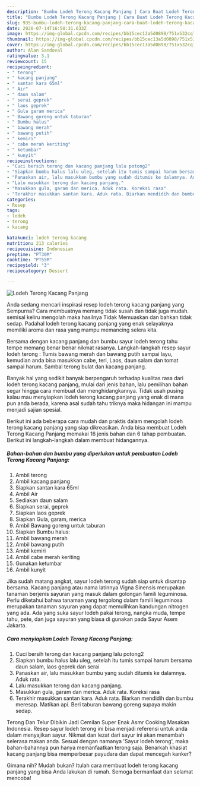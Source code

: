 ```yaml
---
description: "Bumbu Lodeh Terong Kacang Panjang | Cara Buat Lodeh Terong Kacang Panjang Yang Lezat Sekali"
title: "Bumbu Lodeh Terong Kacang Panjang | Cara Buat Lodeh Terong Kacang Panjang Yang Lezat Sekali"
slug: 935-bumbu-lodeh-terong-kacang-panjang-cara-buat-lodeh-terong-kacang-panjang-yang-lezat-sekali
date: 2020-07-14T16:58:31.633Z
image: https://img-global.cpcdn.com/recipes/bb15cec13a5d0898/751x532cq70/lodeh-terong-kacang-panjang-foto-resep-utama.jpg
thumbnail: https://img-global.cpcdn.com/recipes/bb15cec13a5d0898/751x532cq70/lodeh-terong-kacang-panjang-foto-resep-utama.jpg
cover: https://img-global.cpcdn.com/recipes/bb15cec13a5d0898/751x532cq70/lodeh-terong-kacang-panjang-foto-resep-utama.jpg
author: Alan Sandoval
ratingvalue: 3.1
reviewcount: 15
recipeingredient:
- " terong"
- " kacang panjang"
- " santan kara 65ml"
- " Air"
- " daun salam"
- " serai geprek"
- " laos geprek"
- " Gula garam merica"
- " Bawang goreng untuk taburan"
- " Bumbu halus"
- " bawang merah"
- " bawang putih"
- " kemiri"
- " cabe merah keriting"
- " ketumbar"
- " kunyit"
recipeinstructions:
- "Cuci bersih terong dan kacang panjang lalu potong2"
- "Siapkan bumbu halus lalu uleg, setelah itu tumis sampai harum bersama daun salam, laos geprek dan serai"
- "Panaskan air, lalu masukkan bumbu yang sudah ditumis ke dalamnya. Aduk rata."
- "Lalu masukkan terong dan kacang panjang."
- "Masukkan gula, garam dan merica. Aduk rata. Koreksi rasa"
- "Terakhir masukkan santan kara. Aduk rata. Biarkan mendidih dan bumbu meresap. Matikan api. Beri taburan bawang goreng supaya makin sedap."
categories:
- Resep
tags:
- lodeh
- terong
- kacang

katakunci: lodeh terong kacang 
nutrition: 213 calories
recipecuisine: Indonesian
preptime: "PT30M"
cooktime: "PT55M"
recipeyield: "3"
recipecategory: Dessert

---
```



![Lodeh Terong Kacang Panjang](https://img-global.cpcdn.com/recipes/bb15cec13a5d0898/751x532cq70/lodeh-terong-kacang-panjang-foto-resep-utama.jpg)

Anda sedang mencari inspirasi resep lodeh terong kacang panjang yang Sempurna? Cara membuatnya memang tidak susah dan tidak juga mudah. semisal keliru mengolah maka hasilnya Tidak Memuaskan dan bahkan tidak sedap. Padahal lodeh terong kacang panjang yang enak selayaknya memiliki aroma dan rasa yang mampu memancing selera kita.

Bersama dengan kacang panjang dan bumbu sayur lodeh terong tahu tempe memang benar benar nikmat rasanya. Langkah-langkah resep sayur lodeh terong : Tumis bawang merah dan bawang putih sampai layu, kemudian anda bisa masukkan cabe, teri, Laos, daun salam dan tomat sampai harum. Sambal terong bulat dan kacang panjang.

Banyak hal yang sedikit banyak berpengaruh terhadap kualitas rasa dari lodeh terong kacang panjang, mulai dari jenis bahan, lalu pemilihan bahan segar hingga cara membuat dan menghidangkannya. Tidak usah pusing kalau mau menyiapkan lodeh terong kacang panjang yang enak di mana pun anda berada, karena asal sudah tahu triknya maka hidangan ini mampu menjadi sajian spesial.


Berikut ini ada beberapa cara mudah dan praktis dalam mengolah lodeh terong kacang panjang yang siap dikreasikan. Anda bisa membuat Lodeh Terong Kacang Panjang memakai 16 jenis bahan dan 6 tahap pembuatan. Berikut ini langkah-langkah dalam membuat hidangannya.

<!--inarticleads1-->

##### Bahan-bahan dan bumbu yang diperlukan untuk pembuatan Lodeh Terong Kacang Panjang:

1. Ambil  terong
1. Ambil  kacang panjang
1. Siapkan  santan kara 65ml
1. Ambil  Air
1. Sediakan  daun salam
1. Siapkan  serai, geprek
1. Siapkan  laos geprek
1. Siapkan  Gula, garam, merica
1. Ambil  Bawang goreng untuk taburan
1. Siapkan  Bumbu halus:
1. Ambil  bawang merah
1. Ambil  bawang putih
1. Ambil  kemiri
1. Ambil  cabe merah keriting
1. Gunakan  ketumbar
1. Ambil  kunyit


Jika sudah matang angkat, sayur lodeh terong sudah siap untuk disantap bersama. Kacang panjang atau nama latinnya Vigna Sinensis merupakan tanaman berjenis sayuran yang masuk dalam golongan famili leguminosa. Perlu diketahui bahwa tanaman yang tergolong dalam famili leguminosa merupakan tanaman sayuran yang dapat memulihkan kandungan nitrogen yang ada. Ada yang suka sayur lodeh pakai terong, nangka muda, tempe tahu, pete, dan juga sayuran yang biasa di gunakan pada Sayur Asem Jakarta. 

<!--inarticleads2-->

##### Cara menyiapkan Lodeh Terong Kacang Panjang:

1. Cuci bersih terong dan kacang panjang lalu potong2
1. Siapkan bumbu halus lalu uleg, setelah itu tumis sampai harum bersama daun salam, laos geprek dan serai
1. Panaskan air, lalu masukkan bumbu yang sudah ditumis ke dalamnya. Aduk rata.
1. Lalu masukkan terong dan kacang panjang.
1. Masukkan gula, garam dan merica. Aduk rata. Koreksi rasa
1. Terakhir masukkan santan kara. Aduk rata. Biarkan mendidih dan bumbu meresap. Matikan api. Beri taburan bawang goreng supaya makin sedap.


Terong Dan Telur Dibikin Jadi Cemilan Super Enak Asmr Cooking Masakan Indonesia. Resep sayur lodeh terong ini bisa menjadi referensi untuk anda dalam menyajikan sayur. Nikmat dan lezat dari sayur ini akan menambah selerasa makan anda. Sesuai dengan namanya &#39;Sayur lodeh terong&#39;, maka bahan-bahannya pun hanya memanfaatkan terong saja. Benarkah khasiat kacang panjang bisa memperbesar payudara dan dapat mencegah kanker? 

Gimana nih? Mudah bukan? Itulah cara membuat lodeh terong kacang panjang yang bisa Anda lakukan di rumah. Semoga bermanfaat dan selamat mencoba!
